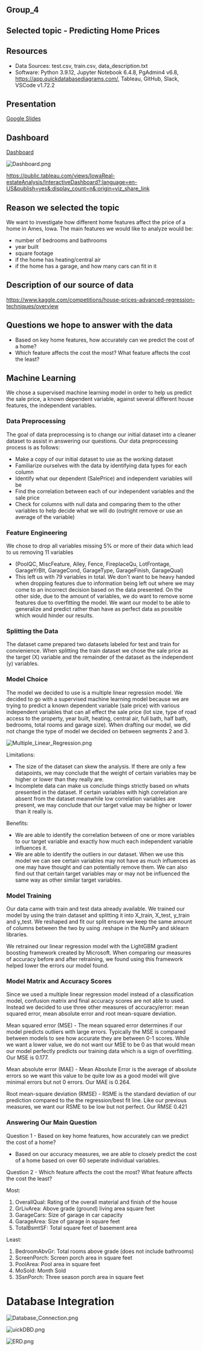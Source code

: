 ## Group_4

## Selected topic - Predicting Home Prices

## Resources
* Data Sources: test.csv, train.csv, data_description.txt
* Software: Python 3.9.12, Jupyter Notebook 6.4.8, PgAdmin4 v6.8, https://app.quickdatabasediagrams.com/, Tableau, GitHub, Slack, VSCode v1.72.2

## Presentation
[Google Slides](https://docs.google.com/presentation/d/e/2PACX-1vSmhfjixnMhFml-mH13Zp4ne5ZOoxOddiR3BigVnAtuqpHSYJfAzXmnFa1m2vh6y-5X4e9xEgmFkEjq/pub?start=false&loop=false&delayms=3000)

## Dashboard
[Dashboard](https://docs.google.com/presentation/d/e/2PACX-1vTXd4wJ7JITYHxGvTGGFZeDHbpQzvG_IWA8HrrYj6SVFQLzqA6ij90D6u10Y286R2SRclUWwWQsFZ_h/pub?start=false&loop=false&delayms=3000)

![Dashboard.png](https://github.com/N-Khalid/Predicting-Home-Prices/blob/Simran---Square-1/Dashboard.png)

https://public.tableau.com/views/IowaReal-estateAnalysis/InteractiveDashboard?:language=en-US&publish=yes&:display_count=n&:origin=viz_share_link

##  Reason we selected the topic

We want to investigate how different home features affect the price of a home in Ames, Iowa. The main features we would like to analyze would be:
  - number of bedrooms and bathrooms
  - year built
  - square footage 
  - if the home has heating/central air
  - if the home has a garage, and how many cars can fit in it
  
##  Description of our source of data

https://www.kaggle.com/competitions/house-prices-advanced-regression-techniques/overview

## Questions we hope to answer with the data

  - Based on key home features, how accurately can we predict the cost of a home?
  - Which feature affects the cost the most? What feature affects the cost the least?
  
##  Machine Learning

We chose a supervised machine learning model in order to help us predict the sale price, a known dependent variable, against several different house features, the independent variables. 

### Data Preprocessing

The goal of data preprocessing is to change our initial dataset into a cleaner dataset to assist in answering our questions. Our data preprocessing process is as follows:

- Make a copy of our initial dataset to use as the working dataset
- Familiarize ourselves with the data by identifying data types for each column
- Identify what our dependent (SalePrice) and independent variables will be
- Find the correlation between each of our independent variables and the sale price
- Check for columns with null data and comparing them to the other variables to help decide what we will do (outright remove or use an average of the variable)

    
### Feature Engineering

We chose to drop all variables missing 5% or more of their data which lead to us removing 11 variables
-	(PoolQC, MiscFeature, Alley, Fence, FireplaceQu, LotFrontage, GarageYrBlt, GarageCond, GarageType, GarageFinish, GarageQual)
- This left us with 79 variables in total. We don't want to be heavy handed when dropping features due to information being left out where we may come to an incorrect decision based on the data presented. On the other side, due to the amount of variables, we do want to remove some features due to overfitting the model. We want our model to be able to generalize and predict rather than have as perfect data as possible which would hinder our results.

### Splitting the Data

The dataset came prepared two datasets labeled for test and train for convienience. When splitting the train dataset we chose the sale price as the target (X) variable and the remainder of the dataset as the independent (y) variables.   

###  Model Choice

The model we decided to use is a multiple linear regression model. We decided to go with a supervised machine learning model because we are trying to predict a known dependent variable (sale price) with various independent variables that can all effect the sale price (lot size, type of road access to the property, year built, heating, central air, full bath, half bath, bedrooms, total rooms and garage size). When drafting our model, we did not change the type of model we decided on between segments 2 and 3.

![Multiple_Linear_Regression.png](https://github.com/N-Khalid/Predicting-Home-Prices/blob/Simran---Square-1/Multiple_Linear_Regression.png)

Limitations: 

- The size of the dataset can skew the analysis. If there are only a few datapoints, we may conclude that the weight of certain variables may be higher or lower than they really are. 
- Incomplete data can make us conclude things strictly based on whats presented in the dataset. If certain variables with high correlation are absent from the dataset meanwhile low correlation variables are present, we may conclude that our target value may be higher or lower than it really is.

Benefits: 

- We are able to identify the correlation between of one or more variables to our target variable and exactly how much each independent variable influences it.
- We are able to identify the outliers in our dataset. When we use this model we can see certain variables may not have as much influences as one may have thought and can potentially remove them. We can also find out that certain target variables may or may not be influenced the same way as other similar target variables.

### Model Training

Our data came with train and test data already available. We trained our model by using the train dataset and splitting it into X_train, X_test, y_train and y_test. We reshaped and fit our split ensure we keep the same amount of columns between the two by using .reshape in the NumPy and sklearn libraries. 

We retrained our linear regression model with the LightGBM gradient boosting framework created by Microsoft. When comparing our measures of accuracy before and after retraining, we found using this framework helped lower the errors our model found.

### Model Matrix and Accuracy Scores

Since we used a multiple linear regression model instead of a classification model, confusion matrix and final accuracy scores are not able to used. Instead we decided to use three other measures of accuracy/error: mean squared error, mean absolute error and root mean-square deviation.

Mean squared error (MSE) - The mean squared error determines if our model predicts outliers with large errors. Typically the MSE is compared between models to see how accurate they are between 0-1 scores. While we want a lower value, we do not want our MSE to be 0 as that would mean our model perfectly predicts our training data which is a sign of overfitting. Our MSE is 0.177.

Mean absolute error (MAE) - Mean Absolute Error is the average of absolute errors so we want this value to be quite low as a good model will give minimal errors but not 0 errors. Our MAE is 0.264.

Root mean-square deviation (RMSE) - RSME is the standard deviation of our prediction compared to the the regression/best fit line. Like our previous measures, we want our RSME to be low but not perfect. Our RMSE 0.421

### Answering Our Main Question

Question 1 - Based on key home features, how accurately can we predict the cost of a home? 

- Based on our accuracy measures, we are able to closely predict the cost of a home based on over 60 seperate individual variables.

Question 2 - Which feature affects the cost the most? What feature affects the cost the least?
 
Most:

1. OverallQual: Rating of the overall material and finish of the house
2. GrLivArea: Above grade (ground) living area square feet      
3. GarageCars: Size of garage in car capacity      
4. GarageArea: Size of garage in square feet      
5. TotalBsmtSF: Total square feet of basement area     

Least:

1. BedroomAbvGr: Total rooms above grade (does not include bathrooms)
2. ScreenPorch: Screen porch area in square feet
3. PoolArea: Pool area in square feet
4. MoSold: Month Sold           
5. 3SsnPorch: Three season porch area in square feet     

# Database Integration

![Database_Connection.png](https://github.com/N-Khalid/Predicting-Home-Prices/blob/Simran---Square-1/Database_Connection.png)

![uickDBD.png](https://github.com/N-Khalid/Predicting-Home-Prices/blob/Simran---Square-1/QuickDBD.png)

![ERD.png](https://github.com/N-Khalid/Predicting-Home-Prices/blob/main/ERD.png)
